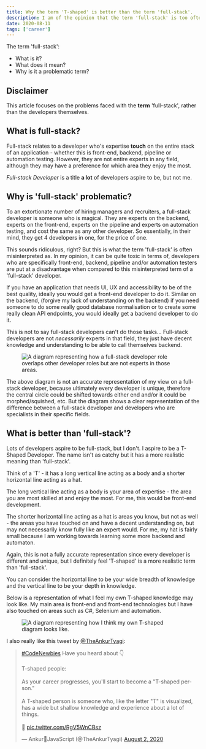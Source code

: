 ```yaml
---
title: Why the term 'T-shaped' is better than the term 'full-stack'.
description: I am of the opinion that the term 'full-stack' is too often misunderstood and is in need of a replacement.
date: 2020-08-11
tags: ['career']
---
```


The term 'full-stack':
- What is it?
- What does it mean?
- Why is it a problematic term?

## Disclaimer

This article focuses on the problems faced with the **term** 'full-stack', rather than the developers themselves.

## What is full-stack?

Full-stack relates to a developer who's expertise **touch** on the entire stack of an application - whether this is front-end, backend, pipeline or automation testing. However, they are not entire experts in any field, although they may have a preference for which area they enjoy the most.

_Full-stack Developer_ is a title **a lot** of developers aspire to be, but not me.

## Why is 'full-stack' problematic?

To an extortionate number of hiring managers and recruiters, a full-stack developer is someone who is magical. They are experts on the backend, experts on the front-end, experts on the pipeline and experts on automation testing, and cost the same as any other developer. So essentially, in their mind, they get 4 developers in one, for the price of one.

This sounds ridiculous, right? But this is what the term 'full-stack' is often misinterpreted as. In my opinion, it can be quite toxic in terms of, developers who are specifically front-end, backend, pipeline and/or automation testers are put at a disadvantage when compared to this misinterpreted term of a 'full-stack' developer.

If you have an application that needs UI, UX and accessibility to be of the best quality, ideally you would get a front-end developer to do it. Similar on the backend, (forgive my lack of understanding on the backend) if you need someone to do some really good database normalisation or to create some really clean API endpoints, you would ideally get a backend developer to do it.

This is not to say full-stack developers can't do those tasks... Full-stack developers are not _necessarily_ experts in that field, they just have decent knowledge and understanding to be able to call themselves backend.

<figure>
  <img src="/blog/why-the-term-t-shaped-is-better-than-the-term-full-stack/full-stack.png" alt="A diagram representing how a full-stack developer role overlaps other developer roles but are not experts in those areas.">
</figure>

The above diagram is not an accurate representation of my view on a full-stack developer, because ultimately every developer is unique, therefore the central circle could be shifted towards either end and/or it could be morphed/squished, etc. But the diagram shows a clear representation of the difference between a full-stack developer and developers who are specialists in their specific fields.

## What is better than 'full-stack'?

Lots of developers aspire to be full-stack, but I don't. I aspire to be a T-Shaped Developer. The name isn't as catchy but it has a more realistic meaning than 'full-stack'.

Think of a 'T' - it has a long vertical line acting as a body and a shorter horizontal line acting as a hat.

The long vertical line acting as a body is your area of expertise - the area you are most skilled at and enjoy the most. For me, this would be front-end development.

The shorter horizontal line acting as a hat is areas you know, but not as well - the areas you have touched on and have a decent understanding on, but may not necessarily know fully like an expert would. For me, my hat is fairly small because I am working towards learning some more backend and automaton.

Again, this is not a fully accurate representation since every developer is different and unique, but I definitely feel 'T-shaped' is a more realistic term than 'full-stack'.

You can consider the horizontal line to be your wide breadth of knowledge and the vertical line to be your depth in knowledge.

Below is a representation of what I feel my own T-shaped knowledge may look like. My main area is front-end and front-end technologies but I have also touched on areas such as C#, Selenium and automation.

<figure>
  <img src="/blog/why-the-term-t-shaped-is-better-than-the-term-full-stack/t-shaped.png" alt="A diagram representing how I think my own T-shaped diagram looks like.">
</figure>

I also really like this tweet by [@TheAnkurTyagi](https://twitter.com/TheAnkurTyagi):

<blockquote class="twitter-tweet"><p lang="en" dir="ltr"><a href="https://twitter.com/hashtag/CodeNewbies?src=hash&amp;ref_src=twsrc%5Etfw">#CodeNewbies</a> Have you heard about 👇 <br><br>T-shaped people:<br><br>As your career progresses, you&#39;ll start to become a &quot;T-shaped person.&quot;<br><br>A T-shaped person is someone who, like the letter &quot;T&quot; is visualized, has a wide but shallow knowledge and experience about a lot of things.<br><br>🧵 <a href="https://t.co/RgV5WnCBsz">pic.twitter.com/RgV5WnCBsz</a></p>&mdash; Ankur💚JavaScript (@TheAnkurTyagi) <a href="https://twitter.com/TheAnkurTyagi/status/1289824356193824770?ref_src=twsrc%5Etfw">August 2, 2020</a></blockquote>